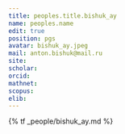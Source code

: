 ```yaml
---
title: peoples.title.bishuk_ay
name: peoples.name
edit: true
position: pgs
avatar: bishuk_ay.jpeg
mail: anton.bishuk@mail.ru
site:
scholar:
orcid:
mathnet:
scopus:
elib:
---
```


{% tf _people/bishuk_ay.md %}
